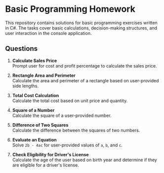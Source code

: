 # Basic Programming Homework

This repository contains solutions for basic programming exercises written in C#. The tasks cover basic calculations, decision-making structures, and user interaction in the console application.

## Questions

1. **Calculate Sales Price**  
   Prompt user for cost and profit percentage to calculate the sales price.

2. **Rectangle Area and Perimeter**  
   Calculate the area and perimeter of a rectangle based on user-provided side lengths.

3. **Total Cost Calculation**  
   Calculate the total cost based on unit price and quantity.

4. **Square of a Number**  
   Calculate the square of a user-provided number.

5. **Difference of Two Squares**  
   Calculate the difference between the squares of two numbers.

6. **Evaluate an Equation**  
   Solve `2b - 4ac` for user-provided values of `a`, `b`, and `c`.

7. **Check Eligibility for Driver's License**  
   Calculate the age of the user based on birth year and determine if they are eligible for a driver's license.
